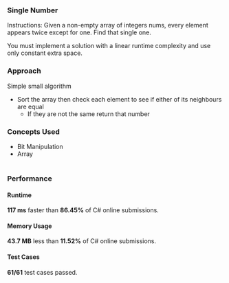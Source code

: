### Single Number
<p>Instructions: Given a non-empty array of integers nums, every element appears twice except for one. Find that single one.

You must implement a solution with a linear runtime complexity and use only constant extra space. </p>

### Approach
<p> Simple small algorithm</p>

* Sort the array then check each element to see if either of its neighbours are equal
	* If they are not the same return that number


### Concepts Used 
* Bit Manipulation
* Array

#

### Performance
#### Runtime
**117 ms** faster than **86.45%** of C# online submissions.

#### Memory Usage
**43.7 MB** less than **11.52%** of C# online submissions.

#### Test Cases
**61/61** test cases passed.
